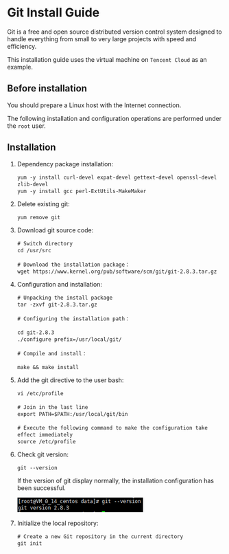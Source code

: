 # Git Install Guide

Git is a free and open source distributed version control system designed to handle everything from small to very large projects with speed and efficiency.

This installation guide uses the virtual machine on `Tencent Cloud` as an example.


## Before installation

You should prepare a Linux host with the Internet connection.

The following installation and configuration operations are performed under the `root` user.


## Installation
1. Dependency package installation:

    ```shell script
    yum -y install curl-devel expat-devel gettext-devel openssl-devel zlib-devel
    yum -y install gcc perl-ExtUtils-MakeMaker
    ```

2. Delete existing git:

    ```shell script
    yum remove git
    ```

3. Download git source code:

    ```shell script
    # Switch directory
    cd /usr/src
    
    # Download the installation package：
    wget https://www.kernel.org/pub/software/scm/git/git-2.8.3.tar.gz
    ```

4. Configuration and installation:

    ```shell script
    # Unpacking the install package
    tar -zxvf git-2.8.3.tar.gz
   
    # Configuring the installation path：
   
    cd git-2.8.3
    ./configure prefix=/usr/local/git/
   
    # Compile and install：
   
    make && make install
    ```

5. Add the git directive to the user bash:

    ```shell script
    vi /etc/profile
    
    # Join in the last line
    export PATH=$PATH:/usr/local/git/bin
    
    # Execute the following command to make the configuration take effect immediately
    source /etc/profile
    ```

6. Check git version:

    ```shell script
    git --version
    ```
    
    If the version of git display normally, the installation configuration has been successful.

    ![git_version](images/git_version.png)

7. Initialize the local repository:

    ```shell script
    # Create a new Git repository in the current directory
    git init
    ```
